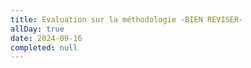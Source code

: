```yaml
---
title: Evaluation sur la méthodologie -BIEN REVISER-
allDay: true
date: 2024-09-16
completed: null
---
```

